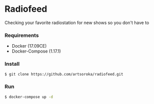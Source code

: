 # Radiofeed

Checking your favorite radiostation for new shows so you don't have to 

### Requirements 

- Docker (17.09CE) 
- Docker-Compose (1.17.1) 

### Install 
```sh 
$ git clone https://github.com/artsoroka/radiofeed.git
``` 

### Run
```sh 
$ docker-compose up -d 
```

